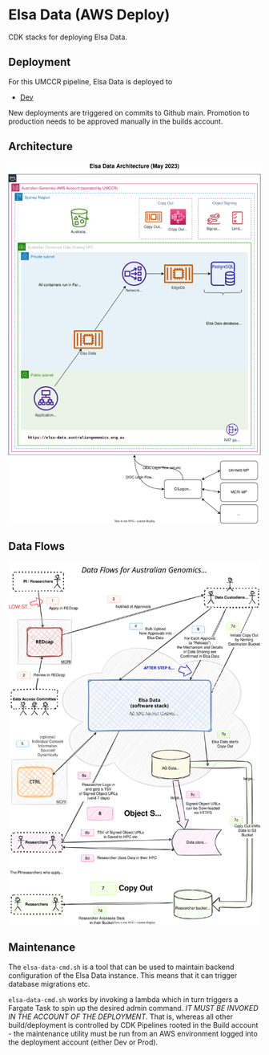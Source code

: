# Elsa Data (AWS Deploy)

CDK stacks for deploying Elsa Data.

## Deployment

For this UMCCR pipeline, Elsa Data is deployed to

- [Dev](https://elsa.dev.umccr.org)

New deployments are triggered on commits to Github main. Promotion to production needs to
be approved manually in the builds account.

## Architecture

![architecture](./docs/elsa-data-architecture.drawio.svg)

## Data Flows

![data flows](./docs/elsa-data-ag-data-flow.drawio.svg)

## Maintenance

The `elsa-data-cmd.sh` is a tool that can be used to maintain backend configuration of the Elsa Data
instance. This means that it can trigger database migrations etc.

`elsa-data-cmd.sh` works by invoking a lambda which in turn triggers a Fargate Task to spin up
the desired admin command. _IT MUST BE INVOKED IN THE ACCOUNT OF THE DEPLOYMENT_. That is,
whereas all other build/deployment is controlled by CDK Pipelines rooted in the Build
account - the maintenance utility must be run from an AWS environment logged into the deployment
account (either Dev or Prod).

